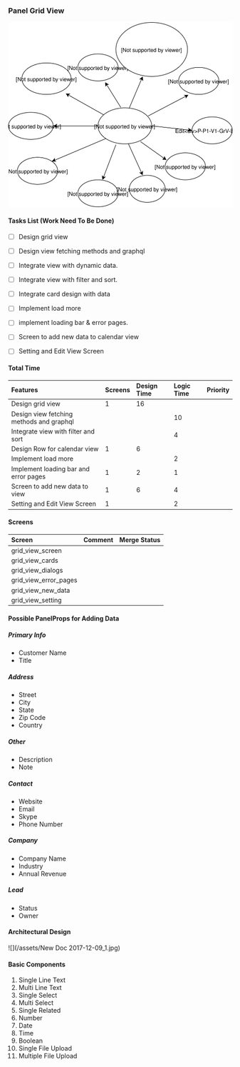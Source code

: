 ### Panel Grid View

![](/assets/AutomataWork.svg)

#### Tasks List \(Work Need To Be Done\)

* [ ] Design grid view
* [ ] Design view fetching methods and graphql
* [ ] Integrate view with dynamic data.
* [ ] Integrate view with filter and sort.

* [ ] Integrate card design with data

* [ ] Implement load more

* [ ] implement loading bar & error pages.

* [ ] Screen to add new data to calendar view

* [ ] Setting and Edit View Screen

#### Total Time

| Features | Screens | Design Time | Logic Time | Priority |
| :--- | :--- | :--- | :--- | :--- |
| Design grid view | 1 | 16 |  |  |
| Design view fetching methods and graphql |  |  | 10 |  |
| Integrate view with filter and sort |  |  | 4 |  |
| Design Row for calendar view | 1 | 6 |  |  |
| Implement load more |  |  | 2 |  |
| Implement loading bar and error pages | 1 | 2 | 1 |  |
| Screen to add new data to  view | 1 | 6 | 4 |  |
| Setting and Edit View Screen | 1 |  | 2 |  |

#### Screens

| Screen | Comment | Merge Status |
| :--- | :--- | :--- |
| grid\_view\_screen |  |  |
| grid\_view\_cards |  |  |
| grid\_view\_dialogs |  |  |
| grid\_view\_error\_pages |  |  |
| grid\_view\_new\_data |  |  |
| grid\_view\_setting |  |  |



#### Possible PanelProps for Adding Data

##### Primary Info

* Customer Name
* Title

##### Address

* Street
* City
* State
* Zip Code
* Country

##### Other

* Description
* Note

##### Contact

* Website
* Email
* Skype
* Phone Number

##### Company

* Company Name
* Industry
* Annual Revenue

##### Lead

* Status
* Owner



#### Architectural Design

![](/assets/New Doc 2017-12-09_1.jpg)



#### Basic Components

1. Single Line Text
2. Multi Line Text
3. Single Select
4. Multi Select
5. Single Related
6. Number
7. Date
8. Time
9. Boolean
10. Single File Upload
11. Multiple File Upload













##### 



